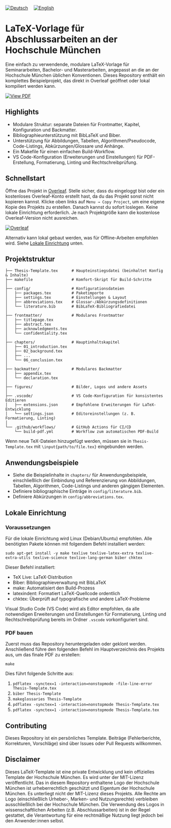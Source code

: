 [![Deutsch](https://img.shields.io/badge/DE-Deutsch-0A84FF?style=for-the-badge&logo=google-translate&logoColor=0A84FF)](https://github.com/Simon-Hi5/Hochschule-Muenchen-LaTeX-Template)&emsp;
[![English](https://img.shields.io/badge/EN-English-lightgrey?style=for-the-badge&logo=google-translate&logoColor=lightgrey)](https://github.com/Simon-Hi5/Hochschule-Muenchen-LaTeX-Template/tree/english)

# LaTeX-Vorlage für Abschlussarbeiten an der Hochschule München

Eine einfach zu verwendende, modulare LaTeX-Vorlage für Seminararbeiten, Bachelor- und Masterarbeiten, angepasst an die an der Hochschule München üblichen Konventionen. Dieses Repository enthält ein komplettes Beispielprojekt, das direkt in Overleaf geöffnet oder lokal kompiliert werden kann.

[![View PDF](https://img.shields.io/badge/View-Thesis_Template-red?style=for-the-badge&logo=readdotcv&logoColor=red)](Thesis-Template.pdf)

## Highlights

- Modulare Struktur: separate Dateien für Frontmatter, Kapitel, Konfiguration und Backmatter.
- Bibliographieunterstützung mit BibLaTeX und Biber.
- Unterstützung für Abbildungen, Tabellen, Algorithmen/Pseudocode, Code-Listings, Abkürzungen/Glossare und Anhänge.
- Ein Makefile für einen einfachen Build-Workflow.
- VS Code-Konfiguration (Erweiterungen und Einstellungen) für PDF-Erstellung, Formatierung, Linting und Rechtschreibprüfung.

## Schnellstart

Öffne das Projekt in [Overleaf](https://www.overleaf.com/read/nrmrmjvwwhnv#ddfbfb). Stelle sicher, dass du eingeloggt bist oder ein kostenloses Overleaf-Konto erstellt hast, da du das Projekt sonst nicht kopieren kannst. Klicke oben links auf `Menu → Copy Project`, um eine eigene Kopie des Projekts zu erstellen. Danach kannst du sofort loslegen. Keine lokale Einrichtung erforderlich. Je nach Projektgröße kann die kostenlose Overleaf-Version nicht ausreichen.

[![Overleaf](https://img.shields.io/badge/Open_in-Overleaf-47A141?style=for-the-badge&logo=overleaf)](https://www.overleaf.com/read/nrmrmjvwwhnv#ddfbfb)

Alternativ kann lokal gebaut werden, was für Offline-Arbeiten empfohlen wird. Siehe [Lokale Einrichtung](#lokale-einrichtung) unten.

## Projektstruktur

```
├── Thesis-Template.tex      # Haupteinstiegsdatei (beinhaltet Konfig & Inhalte)
├── makefile                 # Komfort-Skript für Build-Schritte
│
├── config/                  # Konfigurationsdateien
│   ├── packages.tex         # Paketimporte
│   ├── settings.tex         # Einstellungen & Layout
│   ├── abbreviations.tex    # Glossar-/Abkürzungsdefinitionen
│   └── literature.bib       # BibLaTeX-Bibliografiedatei
│
├── frontmatter/             # Modulares Frontmatter
│   ├── titlepage.tex
│   ├── abstract.tex
│   ├── acknowledgments.tex
│   └── confidentiality.tex
│
├── chapters/                # Hauptinhaltskapitel
│   ├── 01_introduction.tex
│   ├── 02_background.tex
│   ├── ...
│   └── 06_conclusion.tex
│
├── backmatter/              # Modulares Backmatter
│   ├── appendix.tex
│   └── declaration.tex
│
├── figures/                 # Bilder, Logos und andere Assets
│
├── .vscode/                 # VS Code-Konfiguration für konsistentes Editieren
│   ├── extensions.json      # Empfohlene Erweiterungen für LaTeX-Entwicklung
│   └── settings.json        # Editoreinstellungen (z. B. Formatierung, Linting)
│
└── .github/workflows/       # GitHub Actions für CI/CD
    └── build-pdf.yml        # Workflow zum automatischen PDF-Build
```

Wenn neue TeX-Dateien hinzugefügt werden, müssen sie in `Thesis-Template.tex` mit `\input{path/to/file.tex}` eingebunden werden.

## Anwendungsbeispiele

- Siehe die Beispielinhalte in `chapters/` für Anwendungsbeispiele, einschließlich der Einbindung und Referenzierung von Abbildungen, Tabellen, Algorithmen, Code-Listings und anderen gängigen Elementen.
- Definiere bibliographische Einträge in `config/literature.bib`.
- Definiere Abkürzungen in `config/abbreviations.tex`.

## Lokale Einrichtung

### Voraussetzungen

Für die lokale Einrichtung wird Linux (Debian/Ubuntu) empfohlen. Alle benötigten Pakete können mit folgendem Befehl installiert werden:

```
sudo apt-get install -y make texlive texlive-latex-extra texlive-extra-utils texlive-science texlive-lang-german biber chktex
```

Dieser Befehl installiert:

- TeX Live: LaTeX-Distribution
- Biber: Bibliographieverwaltung mit BibLaTeX
- make: Automatisiert den Build-Prozess
- latexindent: Formatiert LaTeX-Quellcode ordentlich
- chktex: Überprüft auf typografische und andere LaTeX-Probleme

Visual Studio Code (VS Code) wird als Editor empfohlen, da alle notwendigen Erweiterungen und Einstellungen für Formatierung, Linting und Rechtschreibprüfung bereits im Ordner `.vscode` vorkonfiguriert sind.

### PDF bauen

Zuerst muss das Repository heruntergeladen oder geklont werden. Anschließend führe den folgenden Befehl im Hauptverzeichnis des Projekts aus, um das finale PDF zu erstellen:

```
make
```

Dies führt folgende Schritte aus:

1. `pdflatex -synctex=1 -interaction=nonstopmode -file-line-error Thesis-Template.tex`
2. `biber Thesis-Template`
3. `makeglossaries Thesis-Template`
4. `pdflatex -synctex=1 -interaction=nonstopmode Thesis-Template.tex`
5. `pdflatex -synctex=1 -interaction=nonstopmode Thesis-Template.tex`

## Contributing

Dieses Repository ist ein persönliches Template. Beiträge (Fehlerberichte, Korrekturen, Vorschläge) sind über Issues oder Pull Requests willkommen.

## Disclaimer

Dieses LaTeX-Template ist eine private Entwicklung und kein offizielles Template der Hochschule München. Es wird unter der MIT-Lizenz veröffentlicht. Das in diesem Repository enthaltene Logo der Hochschule München ist urheberrechtlich geschützt und Eigentum der Hochschule München. Es unterliegt nicht der MIT-Lizenz dieses Projekts. Alle Rechte am Logo (einschließlich Urheber-, Marken- und Nutzungsrechte) verbleiben ausschließlich bei der Hochschule München. Die Verwendung des Logos in wissenschaftlichen Arbeiten (z.B. Abschlussarbeiten) ist in der Regel gestattet, die Verantwortung für eine rechtmäßige Nutzung liegt jedoch bei den Anwender:innen selbst.
